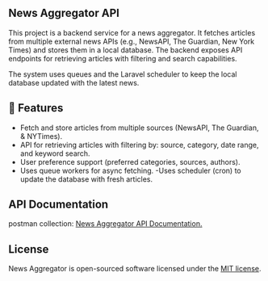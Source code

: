 ## News Aggregator API

This project is a backend service for a news aggregator. It fetches articles from multiple external news APIs (e.g., NewsAPI, The Guardian, New York Times) and stores them in a local database. The backend exposes API endpoints for retrieving articles with filtering and search capabilities.

The system uses queues and the Laravel scheduler to keep the local database updated with the latest news.

## 🚀 Features
- Fetch and store articles from multiple sources (NewsAPI, The Guardian, & NYTimes).
- API for retrieving articles with filtering by: source, category, date range, and keyword search.
- User preference support (preferred categories, sources, authors).
- Uses queue workers for async fetching.
-Uses scheduler (cron) to update the database with fresh articles.

## API Documentation
postman collection: [News Aggregator API Documentation.](./postman_collection.json)

## License

News Aggregator is open-sourced software licensed under the [MIT license](https://opensource.org/licenses/MIT).
